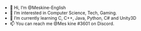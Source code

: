 - 👋 Hi, I’m @Meskine-English
- 👀 I’m interested in Computer Science, Tech, Gaming.
- 🌱 I’m currently learning C, C++, Java, Python, C# and Unity3D
- 📫 You can reach me @Mes kine #3601 on Discord.

<!---
Meskine-English/Meskine-English is a ✨ special ✨ repository because its `README.md` (this file) appears on your GitHub profile.
You can click the Preview link to take a look at your changes.
--->

